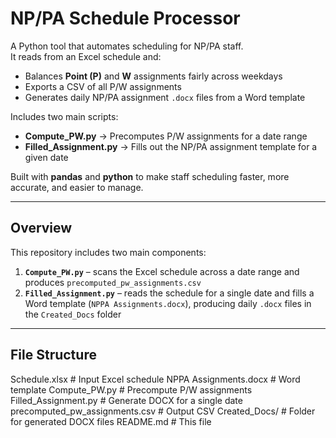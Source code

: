 # NP/PA Schedule Processor

A Python tool that automates scheduling for NP/PA staff.  
It reads from an Excel schedule and:

- Balances **Point (P)** and **W** assignments fairly across weekdays  
- Exports a CSV of all P/W assignments  
- Generates daily NP/PA assignment `.docx` files from a Word template  

Includes two main scripts:
- **Compute_PW.py** → Precomputes P/W assignments for a date range  
- **Filled_Assignment.py** → Fills out the NP/PA assignment template for a given date  

Built with **pandas** and **python** to make staff scheduling faster, more accurate, and easier to manage.

---

## Overview

This repository includes two main components:

1. **`Compute_PW.py`** – scans the Excel schedule across a date range and produces `precomputed_pw_assignments.csv`  
2. **`Filled_Assignment.py`** – reads the schedule for a single date and fills a Word template (`NPPA Assignments.docx`), producing daily `.docx` files in the `Created_Docs` folder

---

## File Structure

Schedule.xlsx # Input Excel schedule
NPPA Assignments.docx # Word template
Compute_PW.py # Precompute P/W assignments
Filled_Assignment.py # Generate DOCX for a single date
precomputed_pw_assignments.csv # Output CSV
Created_Docs/ # Folder for generated DOCX files
README.md # This file

